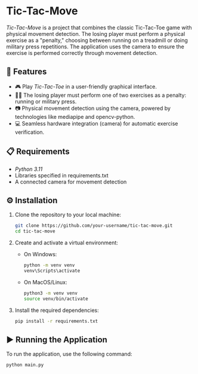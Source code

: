 # Tic-Tac-Move

*Tic-Tac-Move* is a project that combines the classic Tic-Tac-Toe game with physical movement detection. The losing player must perform a physical exercise as a "penalty," choosing between running on a treadmill or doing military press repetitions. The application uses the camera to ensure the exercise is performed correctly through movement detection.

## 🚀 Features

- 🎮 Play *Tic-Tac-Toe* in a user-friendly graphical interface.
- 🏋‍♂ The losing player must perform one of two exercises as a penalty: running or military press.
- 📷 Physical movement detection using the camera, powered by technologies like mediapipe and opencv-python.
- 💻 Seamless hardware integration (camera) for automatic exercise verification.

## 📋 Requirements

- *Python 3.11*
- Libraries specified in requirements.txt
- A connected camera for movement detection

## ⚙ Installation

1. Clone the repository to your local machine:

    ```bash
    git clone https://github.com/your-username/tic-tac-move.git
    cd tic-tac-move
    

2. Create and activate a virtual environment:

    - On Windows:
      ```bash
      python -m venv venv
      venv\Scripts\activate
      

    - On MacOS/Linux:
      ```bash
      python3 -m venv venv
      source venv/bin/activate
      

3. Install the required dependencies:

    ```bash
    pip install -r requirements.txt
    

## ▶ Running the Application

To run the application, use the following command:

```bash
python main.py 